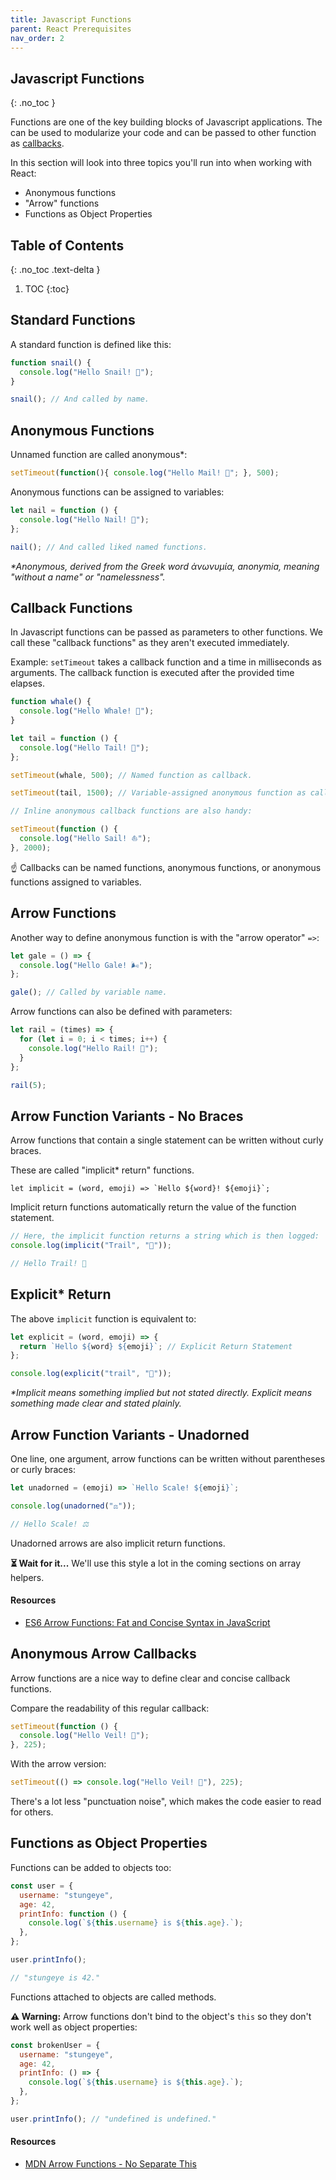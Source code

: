 ```yaml
---
title: Javascript Functions
parent: React Prerequisites
nav_order: 2
---
```


<!--prettier-ignore-start-->
## Javascript Functions
{: .no_toc }

Functions are one of the key building blocks of Javascript applications. The can be used to modularize your code and can be passed to other function as [callbacks](https://developer.mozilla.org/en-US/docs/Glossary/Callback_function).

In this section will look into three topics you'll run into when working with React:

* Anonymous functions 
* "Arrow" functions
* Functions as Object Properties

## Table of Contents
{: .no_toc .text-delta }  

1. TOC
{:toc}

<!--prettier-ignore-end-->

## Standard Functions

A standard function is defined like this:

```javascript
function snail() {
  console.log("Hello Snail! 🐌");
}

snail(); // And called by name.
```

## Anonymous Functions

Unnamed function are called anonymous\*:

```javascript
setTimeout(function(){ console.log("Hello Mail! 📨"; }, 500);
```

Anonymous functions can be assigned to variables:

```javascript
let nail = function () {
  console.log("Hello Nail! 💅");
};

nail(); // And called liked named functions.
```

_\*Anonymous, derived from the Greek word ἀνωνυμία, anonymia, meaning "without a name" or "namelessness"._

## Callback Functions

In Javascript functions can be passed as parameters to other functions. We call these "callback functions" as they aren't executed immediately.

Example: `setTimeout` takes a callback function and a time in milliseconds as arguments. The callback function is executed after the provided time elapses.

```javascript
function whale() {
  console.log("Hello Whale! 🐋");
}

let tail = function () {
  console.log("Hello Tail! 🦨");
};

setTimeout(whale, 500); // Named function as callback.

setTimeout(tail, 1500); // Variable-assigned anonymous function as callback.

// Inline anonymous callback functions are also handy:

setTimeout(function () {
  console.log("Hello Sail! ⛵");
}, 2000);
```

☝️ Callbacks can be named functions, anonymous functions, or anonymous functions assigned to variables.

## Arrow Functions

Another way to define anonymous function is with the "arrow operator" `=>`:

```javascript
let gale = () => {
  console.log("Hello Gale! 🌬️");
};

gale(); // Called by variable name.
```

Arrow functions can also be defined with parameters:

```javascript
let rail = (times) => {
  for (let i = 0; i < times; i++) {
    console.log("Hello Rail! 🚊");
  }
};

rail(5);
```

## Arrow Function Variants - No Braces

Arrow functions that contain a single statement can be written without curly braces.

These are called "implicit\* return" functions.

````let implicit = (word, emoji) => `Hello ${word}! ${emoji}`;````

Implicit return functions automatically return the value of the function statement.

```javascript
// Here, the implicit function returns a string which is then logged:
console.log(implicit("Trail", "🌠"));

// Hello Trail! 🌠
```

## Explicit\* Return

The above `implicit` function is equivalent to:

```javascript
let explicit = (word, emoji) => {
  return `Hello ${word} ${emoji}`; // Explicit Return Statement
};

console.log(explicit("trail", "🌠"));
```

_\*Implicit means something implied but not stated directly. Explicit means something made clear and stated plainly._

## Arrow Function Variants - Unadorned

One line, one argument, arrow functions can be written without parentheses or curly braces:

```javascript
let unadorned = (emoji) => `Hello Scale! ${emoji}`;

console.log(unadorned("⚖️"));

// Hello Scale! ⚖️
```

Unadorned arrows are also implicit return functions.

**⏳ Wait for it...** We'll use this style a lot in the coming sections on array helpers.

#### Resources

- [ES6 Arrow Functions: Fat and Concise Syntax in JavaScript](https://www.sitepoint.com/es6-arrow-functions-new-fat-concise-syntax-javascript/)

## Anonymous Arrow Callbacks

Arrow functions are a nice way to define clear and concise callback functions.

Compare the readability of this regular callback:

```javascript
setTimeout(function () {
  console.log("Hello Veil! 👰");
}, 225);
```

With the arrow version:

```javascript
setTimeout(() => console.log("Hello Veil! 👰"), 225);
```

There's a lot less "punctuation noise", which makes the code easier to read for others.

## Functions as Object Properties

Functions can be added to objects too:

```javascript
const user = {
  username: "stungeye",
  age: 42,
  printInfo: function () {
    console.log(`${this.username} is ${this.age}.`);
  },
};

user.printInfo();

// "stungeye is 42."
```

Functions attached to objects are called methods.

**⚠️ Warning:** Arrow functions don't bind to the object's `this` so they don't work well as object properties:

```javascript
const brokenUser = {
  username: "stungeye",
  age: 42,
  printInfo: () => {
    console.log(`${this.username} is ${this.age}.`);
  },
};

user.printInfo(); // "undefined is undefined."
```

#### Resources

- [MDN Arrow Functions - No Separate This](https://developer.mozilla.org/en-US/docs/Web/JavaScript/Reference/Functions/Arrow_functions#No_separate_this)
